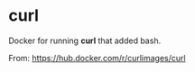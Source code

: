 # curl
Docker for running **curl** that added bash.

From: https://hub.docker.com/r/curlimages/curl
